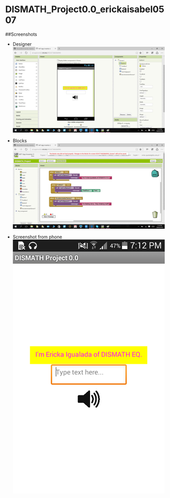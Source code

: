 # DISMATH_Project0.0_erickaisabel0507
##Screenshots
- Designer
![myimage-alt-tag](https://github.com/DeLaSalleUniversity-Manila-DISMATH-t216/DISMATH_Project0.0_erickaisabel0507/blob/master/SCR1.jpg)
- Blocks
![myimage-alt-tag](https://github.com/DeLaSalleUniversity-Manila-DISMATH-t216/DISMATH_Project0.0_erickaisabel0507/blob/master/SCR2.jpg)

- Screenshot from phone
![myimage-alt-tag](https://github.com/DeLaSalleUniversity-Manila-DISMATH-t216/DISMATH_Project0.0_erickaisabel0507/blob/master/SCR3.png)
